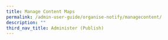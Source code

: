 ```yaml
---
title: Manage Content Maps
permalink: /admin-user-guide/organise-notify/managecontent/
description: ""
third_nav_title: Administer (Publish)
---
```

